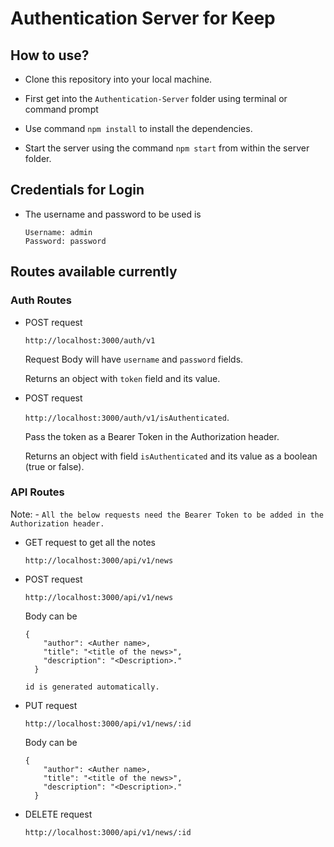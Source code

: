# Authentication Server for Keep

## How to use?

- Clone this repository into your local machine.

- First get into the `Authentication-Server` folder using terminal or command prompt

- Use command `npm install` to install the dependencies.

- Start the server using the command `npm start` from within the server folder.

## Credentials for Login

- The username and password to be used is 

  ```
  Username: admin
  Password: password
  ```

## Routes available currently

### Auth Routes
- POST request

  `http://localhost:3000/auth/v1`
  
  Request Body will have `username` and `password` fields.

  Returns an object with `token` field and its value.

- POST request 

  `http://localhost:3000/auth/v1/isAuthenticated`.
  
  Pass the token as a Bearer Token in the Authorization header.

  Returns an object with field `isAuthenticated` and its value as a boolean (true or false).


### API Routes
Note: - `All the below requests need the Bearer Token to be added in the Authorization header.`


- GET request to get all the notes

  `http://localhost:3000/api/v1/news`

- POST request

  `http://localhost:3000/api/v1/news`

  Body can be
  ```
  {
      "author": <Auther name>,
      "title": "<title of the news>",
      "description": "<Description>."
    }
  ```
  `id is generated automatically.`

- PUT request

  `http://localhost:3000/api/v1/news/:id`

  Body can be
  ```
  {
      "author": <Auther name>,
      "title": "<title of the news>",
      "description": "<Description>."
    }
  ```

- DELETE request
  
  `http://localhost:3000/api/v1/news/:id`
